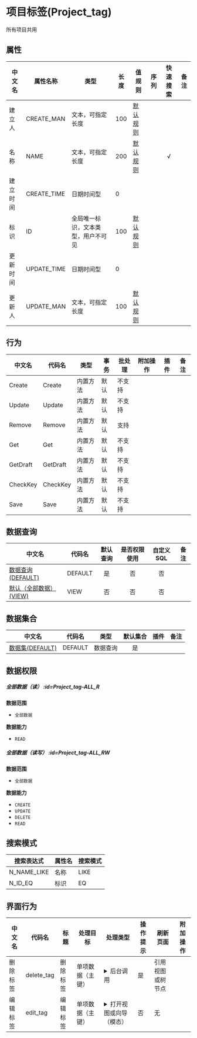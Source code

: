 # 项目标签(Project_tag)  <!-- {docsify-ignore-all} -->

所有项目共用

## 属性
|    中文名 | 属性名称           | 类型     | 长度     |值规则   |  序列     | 快速搜索     |  备注  |
| --------   |------------| -----  | -----  | ----- | -----  | :---:   |  -------- |
|建立人|CREATE_MAN|文本，可指定长度|100|[默认规则](module/ProjMgmt/Project_tag/value_rule/Create_man#default)||||
|名称|NAME|文本，可指定长度|200|[默认规则](module/ProjMgmt/Project_tag/value_rule/Name#default)||√||
|建立时间|CREATE_TIME|日期时间型|0|||||
|标识|ID|全局唯一标识，文本类型，用户不可见|100|[默认规则](module/ProjMgmt/Project_tag/value_rule/Id#default)||||
|更新时间|UPDATE_TIME|日期时间型|0|||||
|更新人|UPDATE_MAN|文本，可指定长度|100|[默认规则](module/ProjMgmt/Project_tag/value_rule/Update_man#default)||||


## 行为
| 中文名    | 代码名    | 类型    | 事务   | 批处理   | 附加操作  | 插件    |  备注  |
| -------- |---------- |----------- |------------|----------|---------| ----- | ----- |
|Create|Create|内置方法|默认|不支持||||
|Update|Update|内置方法|默认|不支持||||
|Remove|Remove|内置方法|默认|支持||||
|Get|Get|内置方法|默认|不支持||||
|GetDraft|GetDraft|内置方法|默认|不支持||||
|CheckKey|CheckKey|内置方法|默认|不支持||||
|Save|Save|内置方法|默认|不支持||||




## 数据查询
| 中文名    | 代码名    | 默认查询 | 是否权限使用 | 自定义SQL |  备注|
| --------  | --------   | :---:  | :---:  | :---:  |----- |
|[数据查询(DEFAULT)](module/ProjMgmt/Project_tag/query/Default)|DEFAULT|是|否 |否 ||
|[默认（全部数据）(VIEW)](module/ProjMgmt/Project_tag/query/View)|VIEW|否|否 |否 ||


## 数据集合
| 中文名  | 代码名  | 类型 | 默认集合 |   插件|   备注|
| --------  | --------   | --------   | :---:   | ----- |----- |
|[数据集(DEFAULT)](module/ProjMgmt/Project_tag/dataset/Default)|DEFAULT|数据查询|是|||


## 数据权限

##### 全部数据（读） :id=Project_tag-ALL_R

<p class="panel-title"><b>数据范围</b></p>

* `全部数据`

<p class="panel-title"><b>数据能力</b></p>

* `READ`



##### 全部数据（读写） :id=Project_tag-ALL_RW

<p class="panel-title"><b>数据范围</b></p>

* `全部数据`

<p class="panel-title"><b>数据能力</b></p>

* `CREATE`
* `UPDATE`
* `DELETE`
* `READ`






## 搜索模式
|   搜索表达式   |    属性名    |    搜索模式        |
| -------- |------------|------------|
|N_NAME_LIKE|名称|LIKE|
|N_ID_EQ|标识|EQ|




## 界面行为
|  中文名 |  代码名 |  标题   |     处理目标   |    处理类型        |  操作提示        |  刷新页面        |  附加操作       |
| --------| --------| -------- |------------|------------|------------|----------|----------|
| 删除标签 | delete_tag | 删除标签 |单项数据（主键）|<details><summary>后台调用</summary>[Remove](#行为)|是|引用视图或树节点||
| 编辑标签 | edit_tag | 编辑标签 |单项数据（主键）|<details><summary>打开视图或向导（模态）</summary>[编辑标签](app/view/project_tagoption_view)</details>|否|无||

